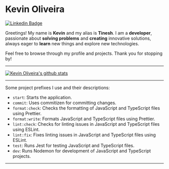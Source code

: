 # Kevin Oliveira
[![Linkedin Badge](https://img.shields.io/badge/-LinkedIn-0075b5?style=flat-square&logo=Linkedin&logoColor=white&link=https://www.linkedin.com/in/kevin-oliveira-manhas-a701a4173/)](https://www.linkedin.com/in/kevin-oliveira-manhas-a701a4173/)

Greetings! My name is **Kevin** and my alias is **Tinesh**. I am a **developer**, passionate about **solving problems** and **creating** innovative solutions, always eager to **learn** new things and explore new technologies.

Feel free to browse through my profile and projects. Thank you for stopping by!

---

[![Kevin Oliveira's github stats](https://github-readme-stats.vercel.app/api?username=71Kevin&show_icons=true&theme=tokyonight&hide_border=true&text_color=FFFFFF)](https://github.com/71Kevin)

---

Some project prefixes I use and their descriptions:

- `start`: Starts the application.
- `commit`: Uses commitizen for committing changes.
- `format:check`: Checks the formatting of JavaScript and TypeScript files using Prettier.
- `format:write`: Formats JavaScript and TypeScript files using Prettier.
- `lint:check`: Checks for linting issues in JavaScript and TypeScript files using ESLint.
- `lint:fix`: Fixes linting issues in JavaScript and TypeScript files using ESLint.
- `test`: Runs Jest for testing JavaScript and TypeScript files.
- `dev`: Runs Nodemon for development of JavaScript and TypeScript projects.

--- 
